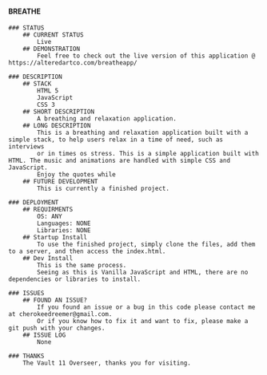 #### BREATHE

    ### STATUS
        ## CURRENT STATUS
            Live
        ## DEMONSTRATION
            Feel free to check out the live version of this application @ https://alteredartco.com/breatheapp/

    ### DESCRIPTION
        ## STACK
            HTML 5
            JavaScript
            CSS 3
        ## SHORT DESCRIPTION
            A breathing and relaxation application.
        ## LONG DESCRIPTION
            This is a breathing and relaxation application built with a simple stack, to help users relax in a time of need, such as interviews 
            or in times os stress. This is a simple application built with HTML. The music and animations are handled with simple CSS and JavaScript.
            Enjoy the quotes while 
        ## FUTURE DEVELOPMENT
            This is currently a finished project.

    ### DEPLOYMENT
        ## REQUIRMENTS
            OS: ANY
            Languages: NONE
            Libraries: NONE
        ## Startup Install
            To use the finished project, simply clone the files, add them to a server, and then access the index.html.
        ## Dev Install 
            This is the same process. 
            Seeing as this is Vanilla JavaScript and HTML, there are no dependencies or libraries to install.
                
    ### ISSUES
        ## FOUND AN ISSUE?
            If you found an issue or a bug in this code please contact me at cherokeedreemer@gmail.com.
            Or if you know how to fix it and want to fix, please make a git push with your changes.
        ## ISSUE LOG
            None

    ### THANKS
        The Vault 11 Overseer, thanks you for visiting. 
